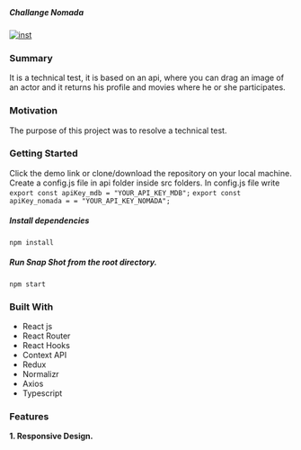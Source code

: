 <br/>
  <h5 align = "left"> Challange Nomada </h5>

<a href = "https://challangethemoviedatabase.vercel.app/" target = "blank"><img align = "center" src="./assets/portada.png" alt = "inst"  /></a>

### Summary

It is a technical test, it is based on an api, where you can drag an image of an actor and it returns his profile and movies where he or she participates.

### Motivation

The purpose of this project was to resolve a technical test.

### Getting Started

Click the demo link or clone/download the repository on your local machine.
Create a config.js file in api folder inside src folders. In config.js file write
`export const apiKey_mdb = "YOUR_API_KEY_MDB";`
`export const apiKey_nomada = = "YOUR_API_KEY_NOMADA";`

##### Install dependencies

`npm install`

##### Run Snap Shot from the root directory.

`npm start`

### Built With

- React js
- React Router
- React Hooks
- Context API
- Redux
- Normalizr
- Axios
- Typescript

### Features

**1. Responsive Design.**
